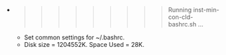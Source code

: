 * >>>>>>>>> Running inst-min-con-cld-bashrc.sh ...
  * Set common settings for ~/.bashrc.
  * Disk size = 1204552K. Space Used = 28K.
